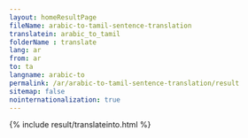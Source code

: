 ```yaml
---
layout: homeResultPage
fileName: arabic-to-tamil-sentence-translation
translatein: arabic_to_tamil
folderName : translate
lang: ar
from: ar
to: ta
langname: arabic-to
permalink: /ar/arabic-to-tamil-sentence-translation/result
sitemap: false
nointernationalization: true
---
```

{% include result/translateinto.html %}

<script src="/js/result/translation.js" data-foldername="{{page.folderName}}" data-lang="{{page.lang}}"></script>
